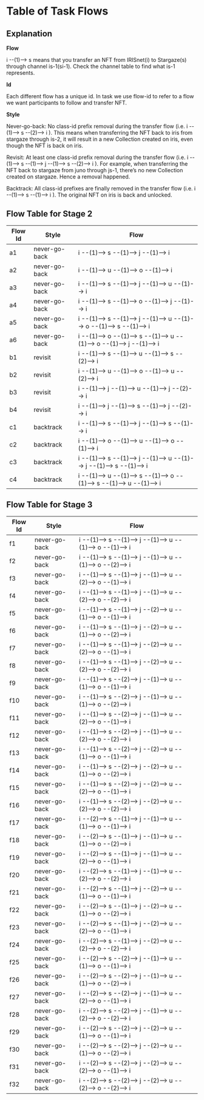 # Table of Task Flows

## Explanation

**Flow**

i --(1)--> s means that you transfer an NFT from IRISnet(i) to Stargaze(s) through channel is-1(si-1). Check the channel table to find what is-1 represents.

**Id**

Each different flow has a unique id. In task we use flow-id to refer to a flow we want participants to follow and transfer NFT.

**Style**

Never-go-back: No class-id prefix removal during the transfer flow (i.e. i --(1)--> s --(2)--> i ). This means when transferring the NFT back to iris from stargaze through is-2, it will result in a new Collection created on iris, even though the NFT is back on iris.

Revisit:  At least one class-id prefix removal during the transfer flow (i.e. i --(1)--> s --(1)--> j --(1)--> s --(2)--> i ). For example, when transferring the NFT back to stargaze from juno through js-1, there’s no new Collection created on stargaze. Hence a removal happened.

Backtrack:  All class-id prefixes are finally removed in the transfer flow (i.e. i --(1)--> s --(1)--> i ). The original NFT on iris is back and unlocked.
		

## Flow Table for Stage 2

| Flow Id | Style         | Flow                                                                |
| ------- | ------------- | ------------------------------------------------------------------- |
| a1      | never-go-back | i --(1)--> s --(1)--> j --(1)--> i                                  |
| a2      | never-go-back | i --(1)--> u --(1)--> o --(1)--> i                                  |
| a3      | never-go-back | i --(1)--> s --(1)--> j --(1)--> u --(1)--> i                       |
| a4      | never-go-back | i --(1)--> s --(1)--> o --(1)--> j --(1)--> i                       |
| a5      | never-go-back | i --(1)--> s --(1)--> j --(1)--> u --(1)--> o --(1)--> s --(1)--> i |
| a6      | never-go-back | i --(1)--> o --(1)--> s --(1)--> u --(1)--> o --(1)--> j --(1)--> i |
| b1      | revisit       | i --(1)--> s --(1)--> u --(1)--> s --(2)--> i                       |
| b2      | revisit       | i --(1)--> u --(1)--> o --(1)--> u --(2)--> i                       |
| b3      | revisit       | i --(1)--> j --(1)--> u --(1)--> j --(2)--> i                       |
| b4      | revisit       | i --(1)--> j --(1)--> s --(1)--> j --(2)--> i                       |
| c1      | backtrack     | i --(1)--> s --(1)--> j --(1)--> s --(1)--> i                       |
| c2      | backtrack     | i --(1)--> o --(1)--> u --(1)--> o --(1)--> i                       |
| c3      | backtrack     | i --(1)--> s --(1)--> j --(1)--> u --(1)--> j --(1)--> s --(1)--> i |
| c4      | backtrack     | i --(1)--> u --(1)--> s --(1)--> o --(1)--> s --(1)--> u --(1)--> i |


## Flow Table for Stage 3

| Flow Id | Style         | Flow                                                     |
| ------- | ------------- | -------------------------------------------------------- |
| f1      | never-go-back | i --(1)--> s --(1)--> j --(1)--> u --(1)--> o --(1)--> i |
| f2      | never-go-back | i --(1)--> s --(1)--> j --(1)--> u --(1)--> o --(2)--> i |
| f3      | never-go-back | i --(1)--> s --(1)--> j --(1)--> u --(2)--> o --(1)--> i |
| f4      | never-go-back | i --(1)--> s --(1)--> j --(1)--> u --(2)--> o --(2)--> i |
| f5      | never-go-back | i --(1)--> s --(1)--> j --(2)--> u --(1)--> o --(1)--> i |
| f6      | never-go-back | i --(1)--> s --(1)--> j --(2)--> u --(1)--> o --(2)--> i |
| f7      | never-go-back | i --(1)--> s --(1)--> j --(2)--> u --(2)--> o --(1)--> i |
| f8      | never-go-back | i --(1)--> s --(1)--> j --(2)--> u --(2)--> o --(2)--> i |
| f9      | never-go-back | i --(1)--> s --(2)--> j --(1)--> u --(1)--> o --(1)--> i |
| f10     | never-go-back | i --(1)--> s --(2)--> j --(1)--> u --(1)--> o --(2)--> i |
| f11     | never-go-back | i --(1)--> s --(2)--> j --(1)--> u --(2)--> o --(1)--> i |
| f12     | never-go-back | i --(1)--> s --(2)--> j --(1)--> u --(2)--> o --(2)--> i |
| f13     | never-go-back | i --(1)--> s --(2)--> j --(2)--> u --(1)--> o --(1)--> i |
| f14     | never-go-back | i --(1)--> s --(2)--> j --(2)--> u --(1)--> o --(2)--> i |
| f15     | never-go-back | i --(1)--> s --(2)--> j --(2)--> u --(2)--> o --(1)--> i |
| f16     | never-go-back | i --(1)--> s --(2)--> j --(2)--> u --(2)--> o --(2)--> i |
| f17     | never-go-back | i --(2)--> s --(1)--> j --(1)--> u --(1)--> o --(1)--> i |
| f18     | never-go-back | i --(2)--> s --(1)--> j --(1)--> u --(1)--> o --(2)--> i |
| f19     | never-go-back | i --(2)--> s --(1)--> j --(1)--> u --(2)--> o --(1)--> i |
| f20     | never-go-back | i --(2)--> s --(1)--> j --(1)--> u --(2)--> o --(2)--> i |
| f21     | never-go-back | i --(2)--> s --(1)--> j --(2)--> u --(1)--> o --(1)--> i |
| f22     | never-go-back | i --(2)--> s --(1)--> j --(2)--> u --(1)--> o --(2)--> i |
| f23     | never-go-back | i --(2)--> s --(1)--> j --(2)--> u --(2)--> o --(1)--> i |
| f24     | never-go-back | i --(2)--> s --(1)--> j --(2)--> u --(2)--> o --(2)--> i |
| f25     | never-go-back | i --(2)--> s --(2)--> j --(1)--> u --(1)--> o --(1)--> i |
| f26     | never-go-back | i --(2)--> s --(2)--> j --(1)--> u --(1)--> o --(2)--> i |
| f27     | never-go-back | i --(2)--> s --(2)--> j --(1)--> u --(2)--> o --(1)--> i |
| f28     | never-go-back | i --(2)--> s --(2)--> j --(1)--> u --(2)--> o --(2)--> i |
| f29     | never-go-back | i --(2)--> s --(2)--> j --(2)--> u --(1)--> o --(1)--> i |
| f30     | never-go-back | i --(2)--> s --(2)--> j --(2)--> u --(1)--> o --(2)--> i |
| f31     | never-go-back | i --(2)--> s --(2)--> j --(2)--> u --(2)--> o --(1)--> i |
| f32     | never-go-back | i --(2)--> s --(2)--> j --(2)--> u --(2)--> o --(2)--> i |